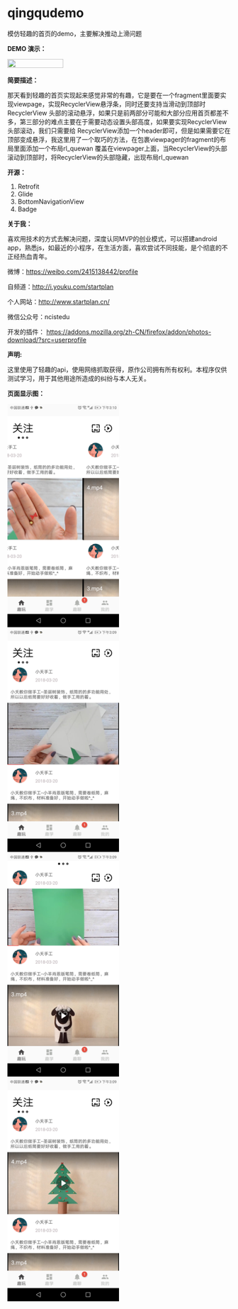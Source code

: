 # qingqudemo
模仿轻趣的首页的demo，主要解决推动上滑问题

**DEMO 演示：**

<img src="https://github.com/MROU/qingqudemo/blob/master/app/src/main/res/mipmap-hdpi/demo_gif.gif" width="50%" height="50%">

**简要描述：**

那天看到轻趣的首页实现起来感觉非常的有趣，它是要在一个fragment里面要实现viewpage，实现RecyclerView悬浮条，同时还要支持当滑动到顶部时RecyclerView
头部的滚动悬浮，如果只是前两部分可能和大部分应用首页都差不多，第三部分的难点主要在于需要动态设置头部高度，如果要实现RecyclerView头部滚动，我们只需要给
RecyclerView添加一个header即可，但是如果需要它在顶部变成悬浮，我这里用了一个取巧的方法，在包裹viewpager的fragment的布局里面添加一个布局rl_quewan
覆盖在viewpager上面，当RecyclerView的头部滚动到顶部时，将RecyclerView的头部隐藏，出现布局rl_quewan

**开源：**

1. Retrofit
1. Glide
1. BottomNavigationView
1. Badge

**关于我：**

喜欢用技术的方式去解决问题，深度认同MVP的创业模式，可以搭建android app，熟悉js，如最近的小程序，在生活方面，喜欢尝试不同技能，是个彻底的不正经热血青年。

微博：https://weibo.com/2415138442/profile

自频道：http://i.youku.com/startplan

个人网站：http://www.startplan.cn/

微信公众号：ncistedu


开发的插件： https://addons.mozilla.org/zh-CN/firefox/addon/photos-download/?src=userprofile



**声明:**

这里使用了轻趣的api，使用网络抓取获得，原作公司拥有所有权利。本程序仅供测试学习，用于其他用途所造成的纠纷与本人无关。



**页面显示图：**

<img src="https://github.com/MROU/qingqudemo/blob/master/app/src/main/res/mipmap-hdpi/demo1.jpg" width="50%" height="50%">
<img src="https://github.com/MROU/qingqudemo/blob/master/app/src/main/res/mipmap-hdpi/demo2.jpg" width="50%" height="50%">
<img src="https://github.com/MROU/qingqudemo/blob/master/app/src/main/res/mipmap-hdpi/demo3.jpg" width="50%" height="50%">
<img src="https://github.com/MROU/qingqudemo/blob/master/app/src/main/res/mipmap-hdpi/demo4.jpg" width="50%" height="50%">
